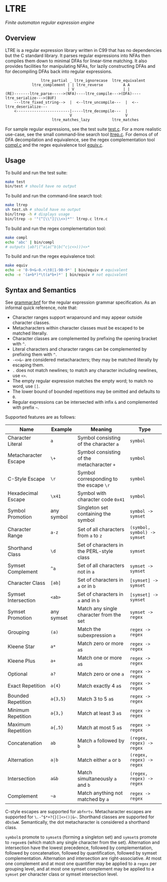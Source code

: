 # LTRE

_Finite automaton regular expression engine_

## Overview

LTRE is a regular expression library written in C99 that has no dependencies but the C standard library. It parses regular expressions into NFAs then compiles them down to minimal DFAs for linear-time matching. It also provides facilities for manipulating NFAs, for lazily constructing DFAs and for decompiling DFAs back into regular expressions.

```
                ltre_partial _ ltre_ignorecase  ltre_equivalent
            ltre_complement | | ltre_reverse         A A
                            | V                      | |
(RE)-------ltre_parse----->(NFA)----ltre_compile--->(DFA)----ltre_serialize--->(BUF)
    ---ltre_fixed_string-->  |  <--ltre_uncompile---  |  <--ltre_deserialize---
    <------------------------|-----ltre_decompile---  |
                             V                        V
                     ltre_matches_lazy          ltre_matches
```

For sample regular expressions, see the test suite [test.c](test.c). For a more realistic use-case, see the small command-line search tool [ltrep.c](ltrep.c). For demos of of DFA decompilation and equivalence, see the regex complementation tool [compl.c](compl.c) and the regex equivalence tool [equiv.c](equiv.c).

## Usage

To build and run the test suite:

```sh
make test
bin/test # should have no output
```

To build and run the command-line search tool:

```sh
make ltrep
sh test.sh # should have no output
bin/ltrep -h # displays usage
bin/ltrep -o '"(^[\\"]|\\<>)*"' ltrep.c ltre.c
```

To build and run the regex complementation tool:

```sh
make compl
echo 'abc' | bin/compl
# outputs |ab?|(^a|a(^b|b(^c|c<>)))<>*
```

To build and run the regex equivalence tool:

```sh
make equiv
echo -e '0-9+&~0.+\t0|1-90-9*' | bin/equiv # equivalent
echo -e '(a+b*)*\t(a*b+)*' | bin/equiv # not equivalent
```

## Syntax and Semantics

See [grammar.bnf](grammar.bnf) for the regular expression grammar specification. As an informal quick reference, note that:

- Character ranges support wraparound and may appear outside character classes.
- Metacharacters within character classes must be escaped to be matched literally.
- Character classes are complemented by prefixing the opening bracket with `^`.
- Literal characters and character ranges can be complemented by prefixing them with `^`.
- `-<>&~` are considered metacharacters; they may be matched literally by escaping them.
- `.` does not match newlines; to match any character including newlines, use `<>`.
- The empty regular expression matches the empty word; to match no word, use `[]`.
- The lower bound of bounded repetitions may be omitted and defaults to `0`.
- Regular expressions can be intersected with infix `&` and complemented with prefix `~`.

Supported features are as follows:

| Name                 | Example    | Meaning                                    | Type                         |
| -------------------- | ---------- | ------------------------------------------ | ---------------------------- |
| Character Literal    | `a`        | Symbol consisting of the character `a`     | `symbol`                     |
| Metacharacter Escape | `\+`       | Symbol consisting of the metacharacter `+` | `symbol`                     |
| C-Style Escape       | `\r`       | Symbol corresponding to the escape `\r`    | `symbol`                     |
| Hexadecimal Escape   | `\x41`     | Symbol with character code `0x41`          | `symbol`                     |
| Symbol Promotion     | any symbol | Singleton set containing the symbol        | `symbol -> symset`           |
| Character Range      | `a-z`      | Set of all characters from `a` to `z`      | `(symbol, symbol) -> symset` |
| Shorthand Class      | `\d`       | Set of characters in the PERL-style class  | `symset`                     |
| Symset Complement    | `^a`       | Set of all characters not in `a`           | `symset -> symset`           |
| Character Class      | `[ab]`     | Set of characters in `a` or in `b`         | `[symset] -> symset`         |
| Symset Intersection  | `<ab>`     | Set of characters in `a` and in `b`        | `[symset] -> symset`         |
| Symset Promotion     | any symset | Match any single character from the set    | `symset -> regex`            |
| Grouping             | `(a)`      | Match the subexpression `a`                | `regex -> regex`             |
| Kleene Star          | `a*`       | Match zero or more `a`s                    | `regex -> regex`             |
| Kleene Plus          | `a+`       | Match one or more `a`s                     | `regex -> regex`             |
| Optional             | `a?`       | Match zero or one `a`                      | `regex -> regex`             |
| Exact Repetition     | `a{4}`     | Match exactly 4 `a`s                       | `regex -> regex`             |
| Bounded Repetition   | `a{3,5}`   | Match 3 to 5 `a`s                          | `regex -> regex`             |
| Minimum Repetition   | `a{3,}`    | Match at least 3 `a`s                      | `regex -> regex`             |
| Maximum Repetition   | `a{,5}`    | Match at most 5 `a`s                       | `regex -> regex`             |
| Concatenation        | `ab`       | Match `a` followed by `b`                  | `(regex, regex) -> regex`    |
| Alternation          | `a\|b`     | Match either `a` or `b`                    | `(regex, regex) -> regex`    |
| Intersection         | `a&b`      | Match simultaneously `a` and `b`           | `(regex, regex) -> regex`    |
| Complement           | `~a`       | Match anything not matched by `a`          | `regex -> regex`             |

C-style escapes are supported for `abfnrtv`. Metacharacter escapes are supported for `\.-^$*+?{}[]<>()|&~`. Shorthand classes are supported for `dDsSwW`. Semantically, the dot metacharacter is considered a shorthand class.

`symbol`s promote to `symset`s (forming a singleton set) and `symset`s promote to `regex`es (which match any single character from the set). Alternation and intersection have the lowest precedence, followed by complementation, followed by concatenation, followed by quantification, followed by symset complementation. Alternation and intersection are right-associative. At most one complement and at most one quantifier may be applied to a `regex` per grouping level, and at most one symset complement may be applied to a `symset` per character class or symset intersection level.
